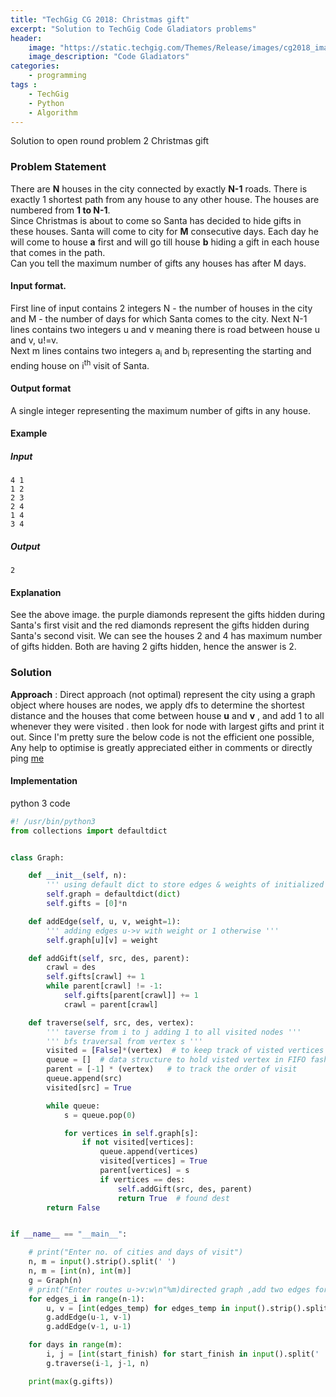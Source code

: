 ```yaml
---
title: "TechGig CG 2018: Christmas gift"
excerpt: "Solution to TechGig Code Gladiators problems"
header:
    image: "https://static.techgig.com/Themes/Release/images/cg2018_images/cg2018-logo.png"
    image_description: "Code Gladiators"
categories:
    - programming
tags :
    - TechGig
    - Python
    - Algorithm
---
```

Solution to open round problem 2 Christmas gift

### Problem Statement
There are **N** houses in the city connected by exactly **N-1** roads. There is exactly 1 shortest path from any house to any other house. The houses are numbered from **1 to N-1**.  
Since Christmas is about to come so Santa has decided to hide gifts in these houses. Santa will come to city for **M** consecutive days. Each day he will come to house **a** first and will go till house **b** hiding a gift in each house that comes in the path.  
Can you tell the maximum number of gifts any houses has after M days.

#### Input format.  
First line of input contains 2 integers N - the number of houses in the city and M - the number of days for which Santa comes to the city. Next N-1 lines contains two integers u and v meaning there is road between house u and v, u!=v.  
Next m lines contains two integers a<sub>i</sub> and b<sub>i</sub> representing the starting and ending house on i<sup>th</sup> visit of Santa.

#### Output format
A single integer representing the maximum number of gifts in any house.

#### Example
##### Input
```
4 1
1 2
2 3
2 4
1 4
3 4
```
##### Output
`2`

#### Explanation
See the above image. the purple diamonds represent the gifts hidden during Santa's first visit and the red diamonds represent the gifts hidden during Santa's second visit. We can see the houses 2 and 4 has maximum number of gifts hidden. Both are having 2 gifts hidden, hence the answer is 2.
### Solution
**Approach** :
Direct approach (not optimal) represent the city using a graph object where houses are nodes, we apply dfs to determine the shortest distance and the houses that come between house **u** and **v** , and add 1 to all whenever they were visited . then look for node with largest gifts and print it out. Since I'm pretty sure the below code is not the efficient one possible, Any help to optimise is greatly appreciated either in comments or directly ping [me](/contact/)
#### Implementation
python 3 code

```python
#! /usr/bin/python3
from collections import defaultdict


class Graph:

    def __init__(self, n):
        ''' using default dict to store edges & weights of initialized graph'''
        self.graph = defaultdict(dict)
        self.gifts = [0]*n

    def addEdge(self, u, v, weight=1):
        ''' adding edges u->v with weight or 1 otherwise '''
        self.graph[u][v] = weight

    def addGift(self, src, des, parent):
        crawl = des
        self.gifts[crawl] += 1
        while parent[crawl] != -1:
            self.gifts[parent[crawl]] += 1
            crawl = parent[crawl]

    def traverse(self, src, des, vertex):
        ''' taverse from i to j adding 1 to all visited nodes '''
        ''' bfs traversal from vertex s '''
        visited = [False]*(vertex)  # to keep track of visted vertices
        queue = []  # data structure to hold visted vertex in FIFO fashion & acheive BFS
        parent = [-1] * (vertex)   # to track the order of visit
        queue.append(src)
        visited[src] = True

        while queue:
            s = queue.pop(0)

            for vertices in self.graph[s]:
                if not visited[vertices]:
                    queue.append(vertices)
                    visited[vertices] = True
                    parent[vertices] = s
                    if vertices == des:
                        self.addGift(src, des, parent)
                        return True  # found dest
        return False


if __name__ == "__main__":

    # print("Enter no. of cities and days of visit")
    n, m = input().strip().split(' ')
    n, m = [int(n), int(m)]
    g = Graph(n)
    # print("Enter routes u->v:w\n"%m)directed graph ,add two edges for undirec
    for edges_i in range(n-1):
        u, v = [int(edges_temp) for edges_temp in input().strip().split(' ')]
        g.addEdge(u-1, v-1)
        g.addEdge(v-1, u-1)

    for days in range(m):
        i, j = [int(start_finish) for start_finish in input().split(' ')]
        g.traverse(i-1, j-1, n)

    print(max(g.gifts))
```
